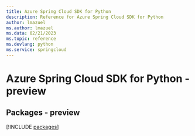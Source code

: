 ```yaml
---
title: Azure Spring Cloud SDK for Python
description: Reference for Azure Spring Cloud SDK for Python
author: lmazuel
ms.author: lmazuel
ms.data: 02/21/2023
ms.topic: reference
ms.devlang: python
ms.service: springcloud
---
```

# Azure Spring Cloud SDK for Python - preview
## Packages - preview
[!INCLUDE [packages](spring-cloud-index.md)]